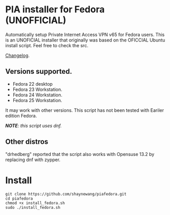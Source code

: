 # PIA installer for Fedora (UNOFFICIAL)

Automatically setup Private Internet Access VPN v65 for Fedora users. This is an UNOFICIAL installer that originally was based on the OFICCIAL Ubuntu install script. Feel free to check the src.

[Changelog](CHANGELOG.md).

## Versions supported.

* Fedora 22 desktop
* Fedora 23 Workstation.
* Fedora 24 Workstation.
* Fedora 25 Workstation.

It may work with other versions. This script has not been tested with Eariler edition Fedora.

_**NOTE**: this script uses dnf._

## Other distros
"drhedberg" reported that the script also works with Opensuse 13.2 by replacing dnf with zypper.

# Install

```
git clone https://github.com/shaynewang/piafedora.git
cd piafedora
chmod +x install_fedora.sh
sudo ./install_fedora.sh
```
